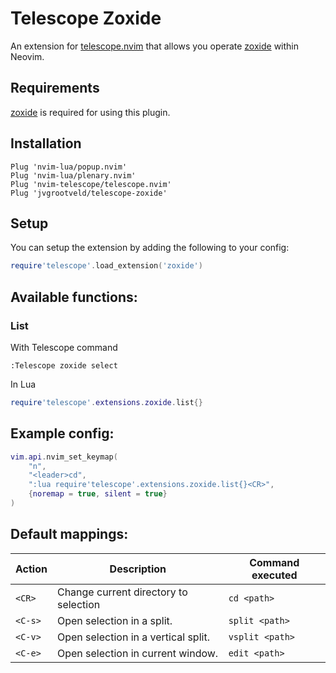 # Telescope Zoxide

An extension for [telescope.nvim](https://github.com/nvim-telescope/telescope.nvim) that allows you operate [zoxide](https://github.com/ajeetdsouza/zoxide) within Neovim.

## Requirements
[zoxide](https://github.com/ajeetdsouza/zoxide) is required for using this plugin.

## Installation

```vim
Plug 'nvim-lua/popup.nvim'
Plug 'nvim-lua/plenary.nvim'
Plug 'nvim-telescope/telescope.nvim'
Plug 'jvgrootveld/telescope-zoxide'
```

## Setup

You can setup the extension by adding the following to your config:

```lua
require'telescope'.load_extension('zoxide')
```

## Available functions:

### List

With Telescope command

```vim
:Telescope zoxide select
```

In Lua

```lua
require'telescope'.extensions.zoxide.list{}
```

## Example config: 

```lua
vim.api.nvim_set_keymap(
	"n",
	"<leader>cd",
	":lua require'telescope'.extensions.zoxide.list{}<CR>",
	{noremap = true, silent = true}
)
```

## Default mappings:
| Action       | Description                           | Command executed |
|--------------|---------------------------------------|------------------|
| `<CR>`       | Change current directory to selection | `cd <path>`      |
| `<C-s>`      | Open selection in a split.            | `split <path>`   |
| `<C-v>`      | Open selection in a vertical split.   | `vsplit <path>`  |
| `<C-e>`      | Open selection in current window.     | `edit <path>`    |

